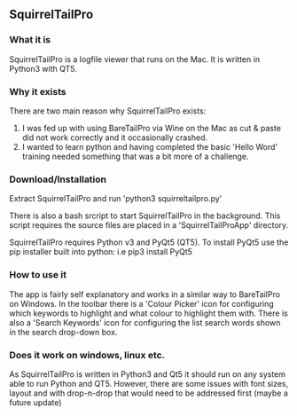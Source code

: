 ## SquirrelTailPro

### What it is
SquirrelTailPro is a logfile viewer that runs on the Mac.  It is written in Python3 with QT5.

### Why it exists
There are two main reason why SquirrelTailPro exists:

1. I was fed up with using BareTailPro via Wine on the Mac as cut & paste did not work correctly and it occasionally crashed.
2. I wanted to learn python and having completed the basic 'Hello Word' training needed something that was a bit more of a challenge.  

### Download/Installation
Extract SquirrelTailPro and run 'python3 squirreltailpro.py'

There is also a bash srcript to start SquirrelTailPro in the background.  This script requires the source files are placed in a 'SquirrelTailProApp' directory.

SquirrelTailPro requires Python v3 and PyQt5 (QT5).
To install PyQt5 use the pip installer built into python: i.e pip3 install PyQt5 

### How to use it
The app is fairly self explanatory and works in a similar way to BareTailPro on Windows.
In the toolbar there is a 'Colour Picker' icon for configuring which keywords to highlight and what colour to highlight them with.  There is also a 'Search Keywords' icon for configuring the list search words shown in the search drop-down box. 
 
### Does it work on windows, linux etc.
As SquirrelTailPro is written in Python3 and Qt5 it should run on any system able to run Python and QT5.  However, there are some issues with font sizes, layout and with drop-n-drop that would need to be addressed first (maybe a future update)
